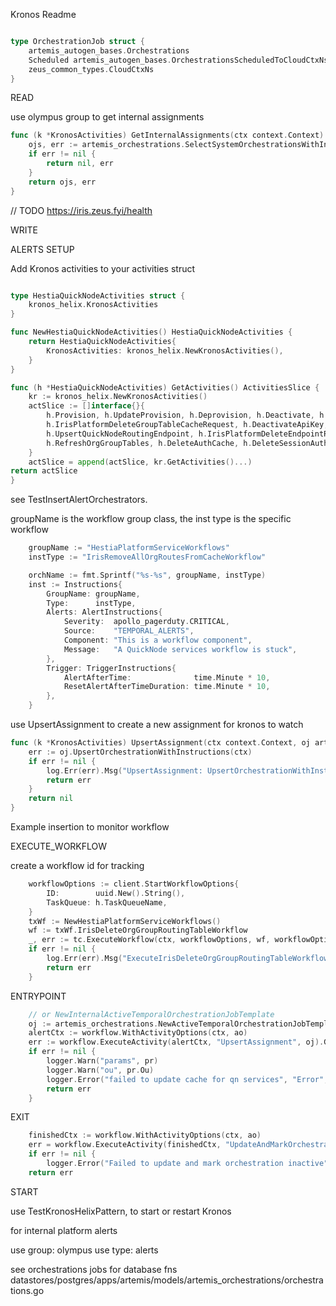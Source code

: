 Kronos Readme

```go

type OrchestrationJob struct {
	artemis_autogen_bases.Orchestrations
	Scheduled artemis_autogen_bases.OrchestrationsScheduledToCloudCtxNs
	zeus_common_types.CloudCtxNs
}
```

READ

use olympus group to get internal assignments
```go
func (k *KronosActivities) GetInternalAssignments(ctx context.Context) ([]artemis_orchestrations.OrchestrationJob, error) {
	ojs, err := artemis_orchestrations.SelectSystemOrchestrationsWithInstructionsByGroup(ctx, internalOrgID, olympus)
	if err != nil {
		return nil, err
	}
	return ojs, err
}
```

// TODO https://iris.zeus.fyi/health

WRITE

ALERTS SETUP

Add Kronos activities to your activities struct
```go

type HestiaQuickNodeActivities struct {
	kronos_helix.KronosActivities
}

func NewHestiaQuickNodeActivities() HestiaQuickNodeActivities {
	return HestiaQuickNodeActivities{
		KronosActivities: kronos_helix.NewKronosActivities(),
	}
}

func (h *HestiaQuickNodeActivities) GetActivities() ActivitiesSlice {
    kr := kronos_helix.NewKronosActivities()
    actSlice := []interface{}{
        h.Provision, h.UpdateProvision, h.Deprovision, h.Deactivate, h.DeprovisionCache, h.CheckPlanOverages,
        h.IrisPlatformDeleteGroupTableCacheRequest, h.DeactivateApiKey, h.DeleteOrgGroupRoutingTable, h.InsertQuickNodeApiKey,
        h.UpsertQuickNodeRoutingEndpoint, h.IrisPlatformDeleteEndpointRequest, h.UpsertQuickNodeGroupTableRoutingEndpoints,
        h.RefreshOrgGroupTables, h.DeleteAuthCache, h.DeleteSessionAuthCache,
    }
    actSlice = append(actSlice, kr.GetActivities()...)
return actSlice
}

```

see TestInsertAlertOrchestrators. 

groupName is the workflow group class, the inst type is the specific workflow

```go
	groupName := "HestiaPlatformServiceWorkflows"
	instType := "IrisRemoveAllOrgRoutesFromCacheWorkflow"

	orchName := fmt.Sprintf("%s-%s", groupName, instType)
	inst := Instructions{
		GroupName: groupName,
		Type:      instType,
		Alerts: AlertInstructions{
			Severity:  apollo_pagerduty.CRITICAL,
			Source:    "TEMPORAL_ALERTS",
			Component: "This is a workflow component",
			Message:   "A QuickNode services workflow is stuck",
		},
		Trigger: TriggerInstructions{
			AlertAfterTime:              time.Minute * 10,
			ResetAlertAfterTimeDuration: time.Minute * 10,
		},
	}
```

use UpsertAssignment to create a new assignment for kronos to watch
```go
func (k *KronosActivities) UpsertAssignment(ctx context.Context, oj artemis_orchestrations.OrchestrationJob) error {
	err := oj.UpsertOrchestrationWithInstructions(ctx)
	if err != nil {
		log.Err(err).Msg("UpsertAssignment: UpsertOrchestrationWithInstructions failed")
		return err
	}
	return nil
}
```

Example insertion to monitor workflow

EXECUTE_WORKFLOW

create a workflow id for tracking
```go
	workflowOptions := client.StartWorkflowOptions{
		ID:        uuid.New().String(),
		TaskQueue: h.TaskQueueName,
	}
	txWf := NewHestiaPlatformServiceWorkflows()
	wf := txWf.IrisDeleteOrgGroupRoutingTableWorkflow
	_, err := tc.ExecuteWorkflow(ctx, workflowOptions, wf, workflowOptions.ID, pr)
	if err != nil {
		log.Err(err).Msg("ExecuteIrisDeleteOrgGroupRoutingTableWorkflow")
		return err
	}
```

ENTRYPOINT
```go
    // or NewInternalActiveTemporalOrchestrationJobTemplate
	oj := artemis_orchestrations.NewActiveTemporalOrchestrationJobTemplate(internalOrgID, wfID, "HestiaPlatformServiceWorkflows", "IrisDeleteOrgGroupRoutingTableWorkflow")
	alertCtx := workflow.WithActivityOptions(ctx, ao)
	err := workflow.ExecuteActivity(alertCtx, "UpsertAssignment", oj).Get(alertCtx, nil)
	if err != nil {
		logger.Warn("params", pr)
		logger.Warn("ou", pr.Ou)
		logger.Error("failed to update cache for qn services", "Error", err)
		return err
	}
```

EXIT
```go
	finishedCtx := workflow.WithActivityOptions(ctx, ao)
    err = workflow.ExecuteActivity(finishedCtx, "UpdateAndMarkOrchestrationInactive", oj).Get(finishedCtx, nil)
    if err != nil {
        logger.Error("Failed to update and mark orchestration inactive", "Error", err)
    return err
```

START

use TestKronosHelixPattern, to start or restart Kronos

for internal platform alerts

use group: olympus
use type: alerts

see orchestrations jobs for database fns
datastores/postgres/apps/artemis/models/artemis_orchestrations/orchestrations.go